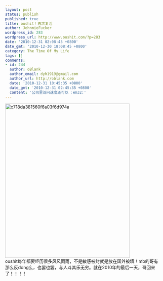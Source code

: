 ```yaml
---
layout: post
status: publish
published: true
title: oushit！再次复活
author: JohnnieFucker
wordpress_id: 283
wordpress_url: http://www.oushit.com/?p=283
date: '2010-12-31 02:08:45 +0800'
date_gmt: '2010-12-30 18:08:45 +0800'
category: The Time Of My Life
tags: []
comments:
- id: 244
  author: oBlank
  author_email: dyh1919@gmail.com
  author_url: http://oblank.com
  date: '2010-12-31 10:45:35 +0800'
  date_gmt: '2010-12-31 02:45:35 +0800'
  content: '公司里访问速度还可以 :em32:'
---
```

<p><a href="http://www.yupoo.com/photos/crazysperm/79277850/" title="c718da381560f6a03f6d974a"><img src="http://pic.yupoo.com/crazysperm/AJGFMj15/medium.jpg" alt="c718da381560f6a03f6d974a" width="403" height="500" border="0" /></a><br />
oushit每年都要经历很多风风雨雨，不是敏感被封就是放在国外被墙！mb的哥有那么反dong么，也罢也罢，与人斗其乐无穷。就在2010年的最后一天，哥回来了！！！！</p>

